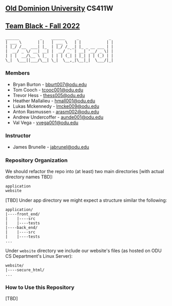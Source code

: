 ## [Old Dominion University](https://www.odu.edu) CS411W 

## [Team Black - Fall 2022](https://www.cs.odu.edu/~411black)

```
______         _    ______     _             _
| ___ \       | |   | ___ \   | |           | |
| |_/ /__  ___| |_  | |_/ /_ _| |_ _ __ ___ | |
|  __/ _ \/ __| __| |  __/ _` | __| '__/ _ \| |
| | |  __/\__ \ |_  | | | (_| | |_| | | (_) | |
\_|  \___||___/\__| \_|  \__,_|\__|_|  \___/|_|

```

### Members

- Bryan Burton - bburt007@odu.edu
- Tom Cooch - tcooc001@odu.edu
- Trevor Hess - thess005@odu.edu
- Heather Mallalieu - hmall001@odu.edu
- Lukas Mckennedy - lmcke009@odu.edu
- Anton Rasmussen - arasm002@odu.edu
- Andrew Undercoffer - aunde001@odu.edu
- Val Vega - vvega001@odu.edu

### Instructor
- James Brunelle - jabrunel@odu.edu

### Repository Organization
We should refactor the repo into (at least) two main directories [with actual directory names TBD]:
```
application
website
```
[TBD] Under app directory we might expect a structure similar the following:
```
application/
|----front_end/
|    |----src
|    |----tests
|----back_end/
|    |----src
|    |----tests
...
```
Under `website` directory we include our website's files (as hosted on ODU CS Department's Linux Server):
```
website/
|----secure_html/
...
```

### How to Use this Repository

[TBD]


